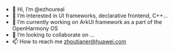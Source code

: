 - 👋 Hi, I’m @ezhoureal
- 👀 I’m interested in UI frameworks, declarative frontend, C++...
- 🌱 I’m currently working on ArkUI framework as a part of the OpenHarmony OS
- 💞️ I’m looking to collaborate on ...
- 📫 How to reach me zhoutianer@huawei.com

<!---
ezhoureal/ezhoureal is a ✨ special ✨ repository because its `README.md` (this file) appears on your GitHub profile.
You can click the Preview link to take a look at your changes.
--->
